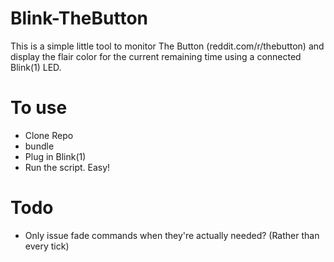 # Blink-TheButton
This is a simple little tool to monitor The Button (reddit.com/r/thebutton) and display the flair color for the current remaining time using a connected Blink(1) LED.

# To use
* Clone Repo
* bundle
* Plug in Blink(1)
* Run the script.
Easy!

# Todo
* Only issue fade commands when they're actually needed? (Rather than every tick)

